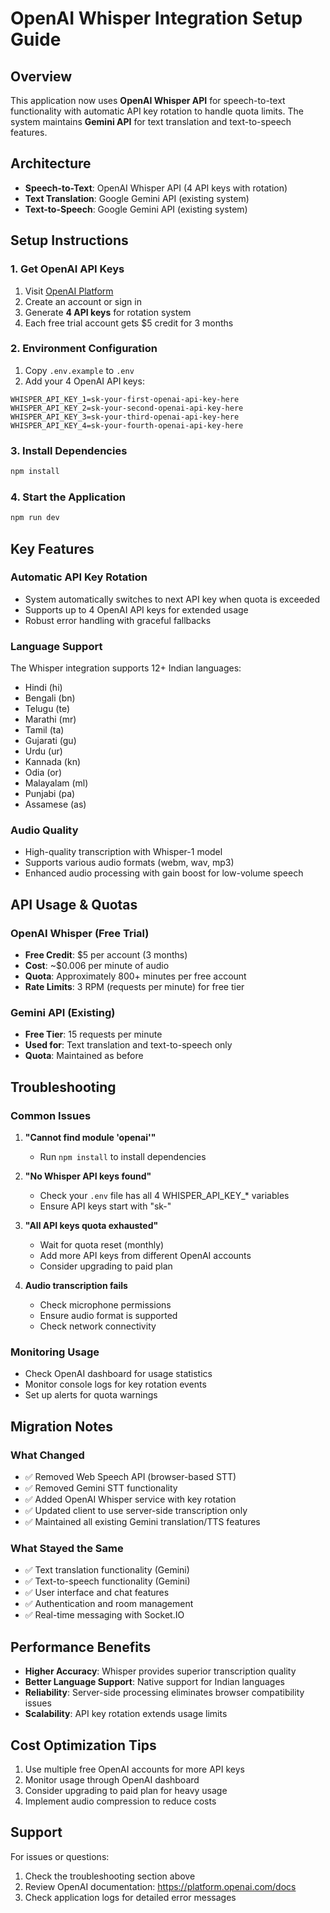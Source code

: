 # OpenAI Whisper Integration Setup Guide

## Overview
This application now uses **OpenAI Whisper API** for speech-to-text functionality with automatic API key rotation to handle quota limits. The system maintains **Gemini API** for text translation and text-to-speech features.

## Architecture
- **Speech-to-Text**: OpenAI Whisper API (4 API keys with rotation)
- **Text Translation**: Google Gemini API (existing system)
- **Text-to-Speech**: Google Gemini API (existing system)

## Setup Instructions

### 1. Get OpenAI API Keys
1. Visit [OpenAI Platform](https://platform.openai.com/api-keys)
2. Create an account or sign in
3. Generate **4 API keys** for rotation system
4. Each free trial account gets $5 credit for 3 months

### 2. Environment Configuration
1. Copy `.env.example` to `.env`
2. Add your 4 OpenAI API keys:
```env
WHISPER_API_KEY_1=sk-your-first-openai-api-key-here
WHISPER_API_KEY_2=sk-your-second-openai-api-key-here
WHISPER_API_KEY_3=sk-your-third-openai-api-key-here
WHISPER_API_KEY_4=sk-your-fourth-openai-api-key-here
```

### 3. Install Dependencies
```bash
npm install
```

### 4. Start the Application
```bash
npm run dev
```

## Key Features

### Automatic API Key Rotation
- System automatically switches to next API key when quota is exceeded
- Supports up to 4 OpenAI API keys for extended usage
- Robust error handling with graceful fallbacks

### Language Support
The Whisper integration supports 12+ Indian languages:
- Hindi (hi)
- Bengali (bn)
- Telugu (te)
- Marathi (mr)
- Tamil (ta)
- Gujarati (gu)
- Urdu (ur)
- Kannada (kn)
- Odia (or)
- Malayalam (ml)
- Punjabi (pa)
- Assamese (as)

### Audio Quality
- High-quality transcription with Whisper-1 model
- Supports various audio formats (webm, wav, mp3)
- Enhanced audio processing with gain boost for low-volume speech

## API Usage & Quotas

### OpenAI Whisper (Free Trial)
- **Free Credit**: $5 per account (3 months)
- **Cost**: ~$0.006 per minute of audio
- **Quota**: Approximately 800+ minutes per free account
- **Rate Limits**: 3 RPM (requests per minute) for free tier

### Gemini API (Existing)
- **Free Tier**: 15 requests per minute
- **Used for**: Text translation and text-to-speech only
- **Quota**: Maintained as before

## Troubleshooting

### Common Issues

1. **"Cannot find module 'openai'"**
   - Run `npm install` to install dependencies

2. **"No Whisper API keys found"**
   - Check your `.env` file has all 4 WHISPER_API_KEY_* variables
   - Ensure API keys start with "sk-"

3. **"All API keys quota exhausted"**
   - Wait for quota reset (monthly)
   - Add more API keys from different OpenAI accounts
   - Consider upgrading to paid plan

4. **Audio transcription fails**
   - Check microphone permissions
   - Ensure audio format is supported
   - Check network connectivity

### Monitoring Usage
- Check OpenAI dashboard for usage statistics
- Monitor console logs for key rotation events
- Set up alerts for quota warnings

## Migration Notes

### What Changed
- ✅ Removed Web Speech API (browser-based STT)
- ✅ Removed Gemini STT functionality
- ✅ Added OpenAI Whisper service with key rotation
- ✅ Updated client to use server-side transcription only
- ✅ Maintained all existing Gemini translation/TTS features

### What Stayed the Same
- ✅ Text translation functionality (Gemini)
- ✅ Text-to-speech functionality (Gemini)
- ✅ User interface and chat features
- ✅ Authentication and room management
- ✅ Real-time messaging with Socket.IO

## Performance Benefits
- **Higher Accuracy**: Whisper provides superior transcription quality
- **Better Language Support**: Native support for Indian languages
- **Reliability**: Server-side processing eliminates browser compatibility issues
- **Scalability**: API key rotation extends usage limits

## Cost Optimization Tips
1. Use multiple free OpenAI accounts for more API keys
2. Monitor usage through OpenAI dashboard
3. Consider upgrading to paid plan for heavy usage
4. Implement audio compression to reduce costs

## Support
For issues or questions:
1. Check the troubleshooting section above
2. Review OpenAI documentation: https://platform.openai.com/docs
3. Check application logs for detailed error messages

